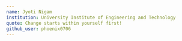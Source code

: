 ```yaml
---
name: Jyoti Nigam
institution: University Institute of Engineering and Technology
quote: Change starts within yourself first!
github_user: phoenix0706
---
```

